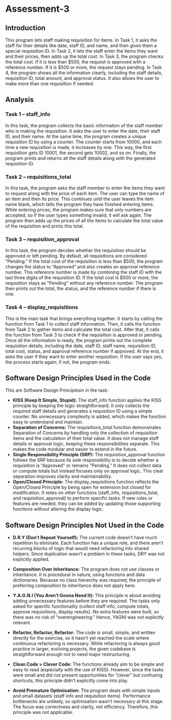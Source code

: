 
# Assessment-3

## Introduction
This program lets staff making requisition for items. In Task 1, it asks the staff for their details like date, staff ID, and name, and then gives them a special requisition ID. In Task 2, it lets the staff enter the items they want and their prices, then adds up the total cost. In Task 3, the program checks the total cost. If it is less than $500, the request is approved with a reference number. If it is $500 or more, the request stays pending. In Task 4, the program shows all the information clearly, including the staff details, requisition ID, total amount, and approval status. It also allows the user to make more than one requisition if needed.
## Analysis

### Task 1 – staff_info
In this task, the program collects the basic information of the staff member who is making the requisition. It asks the user to enter the date, their staff ID, and their name. At the same time, the program creates a unique requisition ID by using a counter. The counter starts from 10000, and each time a new requisition is made, it increases by one. This way, the first requisition gets ID 10001, the second gets 10002, and so on. Finally, the program prints and returns all the staff details along with the generated requisition ID.

### Task 2 – requisitions_total
In this task, the program asks the staff member to enter the items they want to request along with the price of each item. The user can type the name of an item and then its price. This continues until the user leaves the item name blank, which tells the program they have finished entering items. While entering prices, the program makes sure that only numbers are accepted, so if the user types something invalid, it will ask again. The program then adds up the prices of all the items to calculate the total value of the requisition and prints this total.

### Task 3 – requisition_approval
In this task, the program decides whether the requisition should be approved or left pending. By default, all requisitions are considered “Pending.” If the total cost of the requisition is less than $500, the program changes the status to “Approved” and also creates an approval reference number. This reference number is made by combining the staff ID with the last three digits of the requisition ID. If the total cost is $500 or more, the requisition stays as “Pending” without any reference number. The program then prints out the total, the status, and the reference number if there is one.

### Task 4 – display_requisitions
This is the main task that brings everything together. It starts by calling the function from Task 1 to collect staff information. Then, it calls the function from Task 2 to gather items and calculate the total cost. After that, it calls the function from Task 3 to check if the requisition is approved or pending. Once all the information is ready, the program prints out the complete requisition details, including the date, staff ID, staff name, requisition ID, total cost, status, and approval reference number if approved. At the end, it asks the user if they want to enter another requisition. If the user says yes, the process starts again; if not, the program ends.

## Software Design Principles Used in the Code

This are Software Design Principlesin in the task:

- **KISS (Keep It Simple, Stupid):**
    The staff_info function applies the KISS principle by keeping the logic straightforward. It only collects the required staff details and generates a requisition ID using a simple counter. No unnecessary complexity is added, which makes the function easy to understand and maintain.
- **Separation of Concerns:** The requisitions_total function demonstrates Separation of Concerns by handling only the collection of requisition items and the calculation of their total value. It does not manage staff details or approval logic, keeping these responsibilities separate. This makes the code modular and easier to extend in the future.
- **Single Responsibility Principle (SRP):**
    The requisition_approval function follows the SRP because its sole responsibility is to decide whether a requisition is “Approved” or remains “Pending.” It does not collect data or compute totals but instead focuses only on approval logic. This clear separation improves clarity and maintainability.
- **Open/Closed Principle:** The display_requisitions function reflects the Open/Closed Principle by being open for extension but closed for modification. It relies on other functions (staff_info, requisitions_total, and requisition_approval) to perform specific tasks. If new rules or features are needed, they can be added by updating those supporting functions without altering the display logic.

## Software Design Principles Not Used in the Code

- **D.R.Y (Don’t Repeat Yourself):** The current code doesn’t have much repetition to eliminate. Each function has a unique role, and there aren’t recurring blocks of logic that would need refactoring into shared helpers. Since duplication wasn’t a problem in these tasks, DRY was not explicitly applied.

- **Composition Over Inheritance:** The program does not use classes or inheritance. It is procedural in nature, using functions and data dictionaries. Because no class hierarchy was required, the principle of preferring composition to inheritance does not apply here.

- **Y.A.G.N.I (You Aren’t Gonna Need It):** This principle is about avoiding adding unnecessary features before they are required. The tasks only asked for specific functionality (collect staff info, compute totals, approve requisitions, display results). No extra features were built, so there was no risk of “overengineering.” Hence, YAGNI was not explicitly relevant.

- **Refactor, Refactor, Refactor:** The code is small, simple, and written directly for the exercise, so it hasn’t yet reached the scale where continuous refactoring is necessary. While refactoring is always good practice in larger, evolving projects, the given codebase is straightforward enough not to need major restructuring.

- **Clean Code > Clever Code:** The functions already aim to be simple and easy to read (especially with the use of KISS). However, since the tasks were small and did not present opportunities for “clever” but confusing shortcuts, this principle didn’t explicitly come into play.

- **Avoid Premature Optimisation:** The program deals with simple inputs and small datasets (staff info and requisition items). Performance bottlenecks are unlikely, so optimisation wasn’t necessary at this stage. The focus was correctness and clarity, not efficiency. Therefore, this principle was not applicable.
